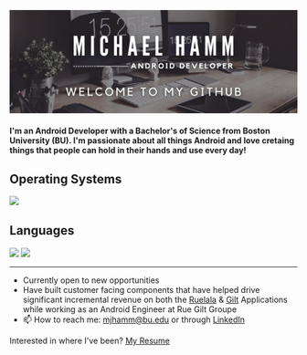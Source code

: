 <p align="center">
  <img src="./welcome.png">
</p>

#### I'm an Android Developer with a Bachelor's of Science from Boston University (BU). I'm passionate about all things Android and love cretaing things that people can hold in their hands and use every day!

## Operating Systems
<img src="https://img.shields.io/badge/Android-3DDC84?style=for-the-badge&logo=android&logoColor=white" />

## Languages
<img src="https://img.shields.io/badge/Kotlin%20-%15b50d.svg?&style=for-the-badge&logo=Kotlin&logoColor=white" /> <img src="https://img.shields.io/badge/Java%20-%15b50d.svg?&style=for-the-badge&logo=Java&logoColor=white" />

---
- Currently open to new opportunities
- Have built customer facing components that have helped drive significant incremental revenue on both the [Ruelala](https://play.google.com/store/apps/details?id=com.retailconvergence.ruelala) & [Gilt](https://play.google.com/store/apps/details?id=com.gilt.android) Applications while working as an Android Engineer at Rue Gilt Groupe
- 📫 How to reach me: mjhamm@bu.edu or through <a href="www.linkedin.com/in/michael-hamm-001"/>LinkedIn</a>

Interested in where I've been? <a href="./Resume-Michael-Hamm.pdf">My Resume</a>

<!---
mjhamm/mjhamm is a ✨ special ✨ repository because its `README.md` (this file) appears on your GitHub profile.
You can click the Preview link to take a look at your changes.
--->
